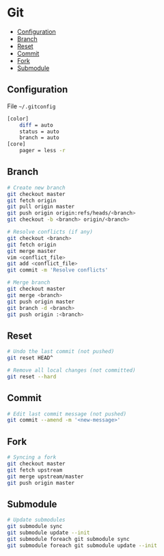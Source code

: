 Git
===

* [Configuration](#configuration)
* [Branch](#branch)
* [Reset](#reset)
* [Commit](#commit)
* [Fork](#fork)
* [Submodule](#submodule)

Configuration
-------------

File `~/.gitconfig`

```bash
[color]
    diff = auto
    status = auto
    branch = auto
[core]
    pager = less -r
```

Branch
------

```bash
# Create new branch
git checkout master
git fetch origin
git pull origin master
git push origin origin:refs/heads/<branch>
git checkout -b <branch> origin/<branch>

# Resolve conflicts (if any)
git checkout <branch>
git fetch origin
git merge master
vim <conflict_file>
git add <conflict_file>
git commit -m 'Resolve conflicts'

# Merge branch
git checkout master
git merge <branch>
git push origin master
git branch -d <branch>
git push origin :<branch>
```

Reset
-----

```bash
# Undo the last commit (not pushed)
git reset HEAD^

# Remove all local changes (not committed)
git reset --hard
```

Commit
------

```bash
# Edit last commit message (not pushed)
git commit --amend -m '<new-message>'
```

Fork
----

```bash
# Syncing a fork
git checkout master
git fetch upstream
git merge upstream/master
git push origin master
```

Submodule
---------

```bash
# Update submodules
git submodule sync
git submodule update --init
git submodule foreach git submodule sync
git submodule foreach git submodule update --init
```
